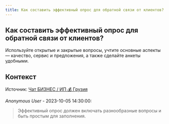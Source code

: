 ```yaml
---
title: Как составить эффективный опрос для обратной связи от клиентов?
---
```


## Как составить эффективный опрос для обратной связи от клиентов?

Используйте открытые и закрытые вопросы, учтите основные аспекты — качество, сервис и предложения, а также сделайте анкеты удобными.

## Контекст

Источник: [Чат БИЗНЕС / ИП 💰 Грузия](https://t.me/ip_ge)

_Anonymous User_ - 2023-10-05 14:30:00:

> Эффективный опрос должен включать разнообразные вопросы и быть простым для заполнения.
